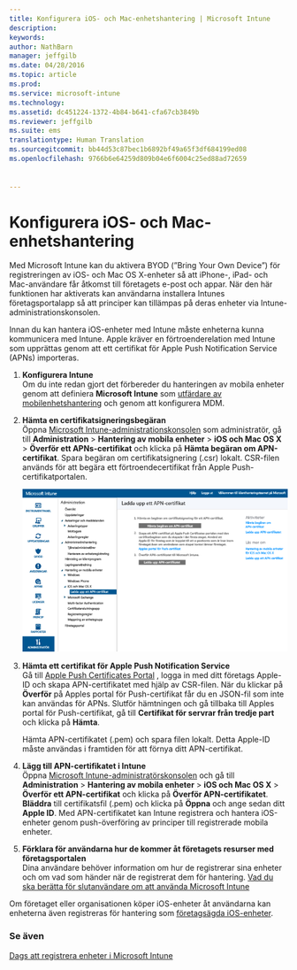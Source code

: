 ```yaml
---
title: Konfigurera iOS- och Mac-enhetshantering | Microsoft Intune
description: 
keywords: 
author: NathBarn
manager: jeffgilb
ms.date: 04/28/2016
ms.topic: article
ms.prod: 
ms.service: microsoft-intune
ms.technology: 
ms.assetid: dc451224-1372-4b84-b641-cfa67cb3849b
ms.reviewer: jeffgilb
ms.suite: ems
translationtype: Human Translation
ms.sourcegitcommit: bb44d53c87bec1b6892bf49a65f3df684199ed08
ms.openlocfilehash: 9766b6e64259d809b04e6f6004c25ed88ad72659


---
```


# Konfigurera iOS- och Mac-enhetshantering
Med Microsoft Intune kan du aktivera BYOD (”Bring Your Own Device”) för registreringen av iOS- och Mac OS X-enheter så att iPhone-, iPad- och Mac-användare får åtkomst till företagets e-post och appar. När den här funktionen har aktiverats kan användarna installera Intunes företagsportalapp så att principer kan tillämpas på deras enheter via Intune-administrationskonsolen.

Innan du kan hantera iOS-enheter med Intune måste enheterna kunna kommunicera med Intune. Apple kräver en förtroenderelation med Intune som upprättas genom att ett certifikat för Apple Push Notification Service (APNs) importeras.

1.  **Konfigurera Intune**<br>
    Om du inte redan gjort det förbereder du hanteringen av mobila enheter genom att definiera **Microsoft Intune** som [utfärdare av mobilenhetshantering](get-ready-to-enroll-devices-in-microsoft-intune.md#set-mobile-device-management-authority) och genom att konfigurera MDM.

2.  **Hämta en certifikatsigneringsbegäran**<br>
    Öppna [Microsoft Intune-administrationskonsolen](http://manage.microsoft.com) som administratör, gå till **Administration** &gt; **Hantering av mobila enheter** &gt; **iOS och Mac OS X** &gt; **Överför ett APNs-certifikat** och klicka på **Hämta begäran om APN-certifikat**. Spara begäran om certifikatsignering (.csr) lokalt. CSR-filen används för att begära ett förtroendecertifikat från Apple Push-certifikatportalen.

    ![Dialogrutan Överför APN-certifikat](../media/Intune-iOS-enrollment-with-apns.png)

3.  **Hämta ett certifikat för Apple Push Notification Service**<br>
    Gå till [Apple Push Certificates Portal](http://go.microsoft.com/fwlink/?LinkId=269844) , logga in med ditt företags Apple-ID och skapa APN-certifikatet med hjälp av CSR-filen. När du klickar på **Överför** på Apples portal för Push-certifikat får du en JSON-fil som inte kan användas för APNs. Slutför hämtningen och gå tillbaka till Apples portal för Push-certifikat, gå till **Certifikat för servrar från tredje part** och klicka på **Hämta**.

    Hämta APN-certifikatet (.pem) och spara filen lokalt. Detta Apple-ID måste användas i framtiden för att förnya ditt APN-certifikat.

4.  **Lägg till APN-certifikatet i Intune**<br>
    Öppna [Microsoft Intune-administratörskonsolen](http://manage.microsoft.com) och gå till **Administration** &gt; **Hantering av mobila enheter** &gt; **iOS och Mac OS X** &gt; **Överför ett APN-certifikat** och klicka på **Överför APN-certifikatet**. **Bläddra** till certifikatsfil (.pem) och klicka på **Öppna** och ange sedan ditt **Apple ID**. Med APN-certifikatet kan Intune registrera och hantera iOS-enheter genom push-överföring av principer till registrerade mobila enheter.

5.  **Förklara för användarna hur de kommer åt företagets resurser med företagsportalen**<br>
    Dina användare behöver information om hur de registrerar sina enheter och om vad som händer när de registrerat dem för hantering. [Vad du ska berätta för slutanvändare om att använda Microsoft Intune](what-to-tell-your-end-users-about-using-microsoft-intune.md)

Om företaget eller organisationen köper iOS-enheter åt användarna kan enheterna även registreras för hantering som [företagsägda iOS-enheter](enroll-corporate-owned-ios-devices-in-microsoft-intune.md).

### Se även
[Dags att registrera enheter i Microsoft Intune](get-ready-to-enroll-devices-in-microsoft-intune.md)



<!--HONumber=Jun16_HO4-->


